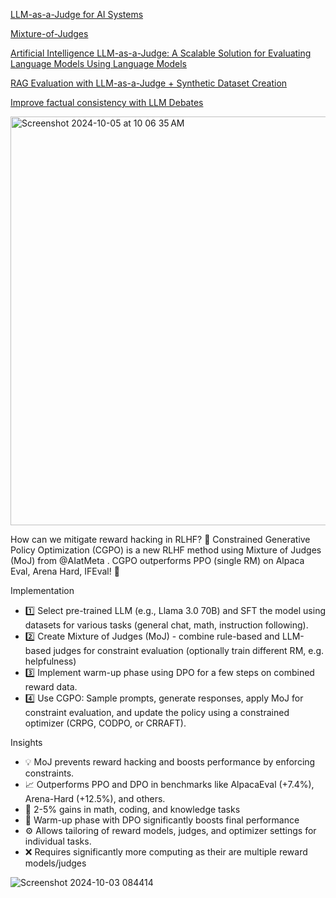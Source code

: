 [LLM-as-a-Judge for AI Systems](https://muditb.com/llm-as-a-judge-for-ai-systems/)

[Mixture-of-Judges](https://x.com/_philschmid/status/1841752199904317868/photo/1)

[Artificial Intelligence LLM-as-a-Judge: A Scalable Solution for Evaluating Language Models Using Language Models](https://www.unite.ai/llm-as-a-judge-a-scalable-solution-for-evaluating-language-models-using-language-models/)

[RAG Evaluation with LLM-as-a-Judge + Synthetic Dataset Creation](https://generativeai.pub/rag-evaluation-with-llm-as-a-judge-synthetic-dataset-creation-7fce566310f5)

[Improve factual consistency with LLM Debates](https://aws.amazon.com/blogs/machine-learning/improve-factual-consistency-with-llm-debates/)

<img width="654" alt="Screenshot 2024-10-05 at 10 06 35 AM" src="https://github.com/user-attachments/assets/a981ea5c-4f3d-4d14-9f0d-b666b633c713">




How can we mitigate reward hacking in RLHF? 🤔 Constrained Generative Policy Optimization (CGPO) is a new RLHF method using Mixture of Judges (MoJ) from 
@AIatMeta
. CGPO outperforms PPO (single RM) on Alpaca Eval, Arena Hard, IFEval! 👀

Implementation
- 1️⃣ Select pre-trained LLM (e.g., Llama 3.0 70B) and SFT the model using datasets for various tasks (general chat, math, instruction following).
- 2️⃣ Create Mixture of Judges (MoJ) - combine rule-based and LLM-based judges for constraint evaluation (optionally train different RM, e.g. helpfulness)
- 3️⃣ Implement warm-up phase using DPO for a few steps on combined reward data.
- 4️⃣ Use CGPO: Sample prompts, generate responses, apply MoJ for constraint evaluation, and update the policy using a constrained optimizer (CRPG, CODPO, or CRRAFT).

Insights
- 💡 MoJ prevents reward hacking and boosts performance by enforcing constraints.
- 📈 Outperforms PPO and DPO in benchmarks like AlpacaEval (+7.4%), Arena-Hard (+12.5%), and others.
- 🧮  2-5% gains in math, coding, and knowledge tasks
- 🔄 Warm-up phase with DPO significantly boosts final performance
- ⚙️ Allows tailoring of reward models, judges, and optimizer settings for individual tasks.
- ❌ Requires significantly more computing as their are multiple reward models/judges

![Screenshot 2024-10-03 084414](https://github.com/user-attachments/assets/1e2fcb88-6a01-4943-963f-09611046e2b0)
